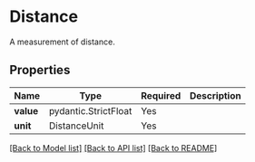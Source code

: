 # Distance

A measurement of distance.

## Properties
| Name | Type | Required | Description |
| ------------ | ------------- | ------------- | ------------- |
**value** | pydantic.StrictFloat | Yes |  |
**unit** | DistanceUnit | Yes |  |


[[Back to Model list]](../../../../README.md#models-v2-link) [[Back to API list]](../../../../README.md#apis-v2-link) [[Back to README]](../../../../README.md)
